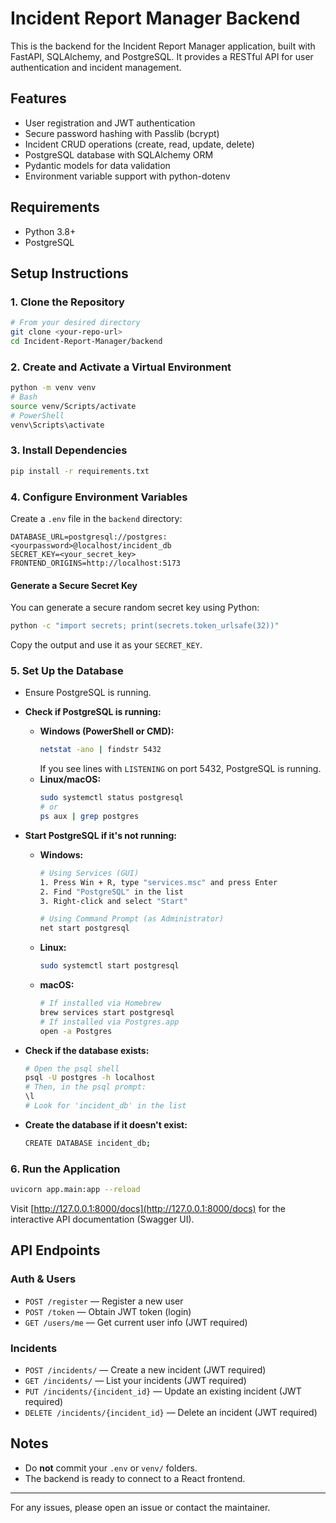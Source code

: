 # Incident Report Manager Backend

This is the backend for the Incident Report Manager application, built with FastAPI, SQLAlchemy, and PostgreSQL. It provides a RESTful API for user authentication and incident management.

## Features
- User registration and JWT authentication
- Secure password hashing with Passlib (bcrypt)
- Incident CRUD operations (create, read, update, delete)
- PostgreSQL database with SQLAlchemy ORM
- Pydantic models for data validation
- Environment variable support with python-dotenv

## Requirements
- Python 3.8+
- PostgreSQL

## Setup Instructions

### 1. Clone the Repository
```sh
# From your desired directory
git clone <your-repo-url>
cd Incident-Report-Manager/backend
```

### 2. Create and Activate a Virtual Environment
```sh
python -m venv venv
# Bash
source venv/Scripts/activate
# PowerShell
venv\Scripts\activate
```

### 3. Install Dependencies
```sh
pip install -r requirements.txt
```

### 4. Configure Environment Variables
Create a `.env` file in the `backend` directory:
```
DATABASE_URL=postgresql://postgres:<yourpassword>@localhost/incident_db
SECRET_KEY=<your_secret_key>
FRONTEND_ORIGINS=http://localhost:5173
```

#### Generate a Secure Secret Key
You can generate a secure random secret key using Python:
```sh
python -c "import secrets; print(secrets.token_urlsafe(32))"
```
Copy the output and use it as your `SECRET_KEY`.

### 5. Set Up the Database
- Ensure PostgreSQL is running.
- **Check if PostgreSQL is running:**
  - **Windows (PowerShell or CMD):**
    ```sh
    netstat -ano | findstr 5432
    ```
    If you see lines with `LISTENING` on port 5432, PostgreSQL is running.
  - **Linux/macOS:**
    ```sh
    sudo systemctl status postgresql
    # or
    ps aux | grep postgres
    ```

- **Start PostgreSQL if it's not running:**
  - **Windows:**
    ```sh
    # Using Services (GUI)
    1. Press Win + R, type "services.msc" and press Enter
    2. Find "PostgreSQL" in the list
    3. Right-click and select "Start"

    # Using Command Prompt (as Administrator)
    net start postgresql
    ```
  - **Linux:**
    ```sh
    sudo systemctl start postgresql
    ```
  - **macOS:**
    ```sh
    # If installed via Homebrew
    brew services start postgresql
    # If installed via Postgres.app
    open -a Postgres
    ```

- **Check if the database exists:**
  ```sh
  # Open the psql shell
  psql -U postgres -h localhost
  # Then, in the psql prompt:
  \l
  # Look for 'incident_db' in the list
  ```
- **Create the database if it doesn't exist:**
  ```sh
  CREATE DATABASE incident_db;
  ```

### 6. Run the Application
```sh
uvicorn app.main:app --reload
```

Visit [http://127.0.0.1:8000/docs](http://127.0.0.1:8000/docs) for the interactive API documentation (Swagger UI).

## API Endpoints

### Auth & Users
- `POST /register` — Register a new user
- `POST /token` — Obtain JWT token (login)
- `GET /users/me` — Get current user info (JWT required)

### Incidents
- `POST /incidents/` — Create a new incident (JWT required)
- `GET /incidents/` — List your incidents (JWT required)
- `PUT /incidents/{incident_id}` — Update an existing incident (JWT required)
- `DELETE /incidents/{incident_id}` — Delete an incident (JWT required)


## Notes
- Do **not** commit your `.env` or `venv/` folders.
- The backend is ready to connect to a React frontend.

---

For any issues, please open an issue or contact the maintainer. 